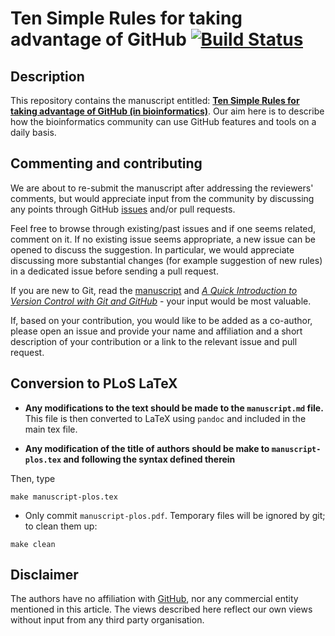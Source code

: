 # Ten Simple Rules for taking advantage of GitHub [![Build Status](https://travis-ci.org/ypriverol/github-paper.svg?branch=master)](https://travis-ci.org/ypriverol/github-paper)

## Description 

This repository contains the manuscript entitled:
[**Ten Simple Rules for taking advantage of GitHub (in bioinformatics)**](https://github.com/ypriverol/github-paper/blob/master/document/manuscript.md). Our
aim here is to describe how the bioinformatics community can use
GitHub features and tools on a daily basis.

## Commenting and contributing 

We are about to re-submit the manuscript after addressing the
reviewers' comments, but would appreciate input from the community by
discussing any points through GitHub
[issues](https://github.com/ypriverol/github-paper/issues) and/or pull
requests.

Feel free to browse through existing/past issues and if one seems
related, comment on it. If no existing issue seems appropriate, a new
issue can be opened to discuss the suggestion. In particular, we would
appreciate discussing more substantial changes (for example suggestion
of new rules) in a dedicated issue before sending a pull request.

If you are new to Git, read the
[manuscript](https://github.com/ypriverol/github-paper/blob/master/document/manuscript.md)
and
[*A Quick Introduction to Version Control with Git and GitHub*](http://journals.plos.org/ploscompbiol/article?id=10.1371/journal.pcbi.1004668) -
your input would be most valuable.

If, based on your contribution, you would like to be added as a
co-author, please open an issue and provide your name and affiliation
and a short description of your contribution or a link to the relevant
issue and pull request.

## Conversion to PLoS LaTeX

- **Any modifications to the text should be made to the
  `manuscript.md` file.** This file is then converted to LaTeX using
  `pandoc` and included in the main tex file. 

- **Any modification of the title of authors should be make to
  `manuscript-plos.tex` and following the syntax defined therein**

Then, type

```
make manuscript-plos.tex
```

- Only commit `manuscript-plos.pdf`. Temporary files will be ignored
  by git; to clean them up:

```
make clean
```

## Disclaimer

The authors have no affiliation with [GitHub](https://github.com/),
nor any commercial entity mentioned in this article. The views
described here reflect our own views without input from any third party
organisation.
